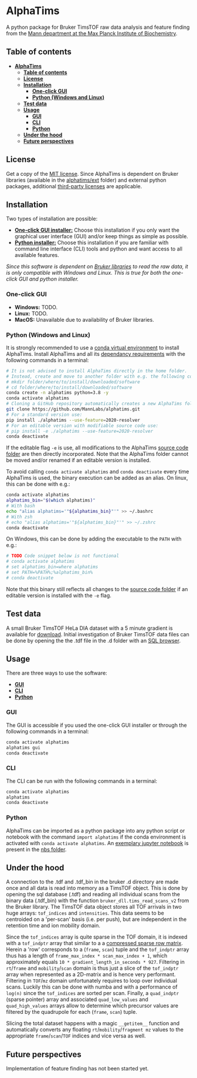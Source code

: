 # AlphaTims

A python package for Bruker TimsTOF raw data analysis and feature finding from the [Mann department at the Max Planck Institute of Biochemistry](https://www.biochem.mpg.de/mann).

## Table of contents

* [**AlphaTims**](#alphatims)
  * [**Table of contents**](#table-of-contents)
  * [**License**](#license)
  * [**Installation**](#installation)
     * [**One-click GUI**](#one-click-gui)
     * [**Python (Windows and Linux)**](#python-windows-and-linux)
  * [**Test data**](#test-data)
  * [**Usage**](#usage)
    * [**GUI**](#gui)
    * [**CLI**](#cli)
    * [**Python**](#python)
  * [**Under the hood**](#under-the-hood)
  * [**Future perspectives**](#future-perspectives)

## License

Get a copy of the [MIT license](LICENSE.txt). Since AlphaTims is dependent on Bruker libraries (available in the [alphatims/ext](alphatims/ext) folder) and external python packages, additional [third-party licenses](LICENSE-THIRD-PARTY.txt) are applicable.

## Installation

Two types of installation are possible:

* [**One-click GUI installer:**](#one-click-gui) Choose this installation if you only want the graphical user interface (GUI) and/or keep things as simple as possible.
* [**Python installer:**](#python-windows-and-linux) Choose this installation if you are familiar with command line interface (CLI) tools and python and want access to all available features.

*Since this software is dependent on [Bruker libraries](alphatims/ext) to read the raw data, it is only compatible with Windows and Linux. This is true for both the one-click GUI and python installer.*

### One-click GUI

* **Windows:** TODO.
* **Linux:** TODO.
* **MacOS:** Unavailable due to availability of Bruker libraries.

### Python (Windows and Linux)

It is strongly recommended to use a [conda virtual environment](https://docs.conda.io/en/latest/) to install AlphaTims. Install AlphaTims and all its [dependancy requirements](requirements.txt) with the following commands in a terminal:

```bash
# It is not advised to install AlphaTims directly in the home folder.
# Instead, create and move to another folder with e.g. the following commands:
# mkdir folder/where/to/install/downloaded/software
# cd folder/where/to/install/downloaded/software
conda create -n alphatims python=3.8 -y
conda activate alphatims
# Cloning a GitHub repository automatically creates a new AlphaTims folder
git clone https://github.com/MannLabs/alphatims.git
# For a standard version use:
pip install ./alphatims --use-feature=2020-resolver
# For an editable version with modifiable source code use:
# pip install -e ./alphatims --use-feature=2020-resolver
conda deactivate
```

If the editable flag `-e` is use, all modifications to the AlphaTims [source code folder](alphatims) are then directly incorporated. Note that the AlphaTims folder cannot be moved and/or renamed if an editable version is installed.

To avoid calling `conda activate alphatims` and `conda deactivate` every time AlphaTims is used, the binary execution can be added as an alias. On linux, this can be done with e.g.:

```bash
conda activate alphatims
alphatims_bin="$(which alphatims)"
# With bash
echo "alias alphatims='"${alphatims_bin}"'" >> ~/.bashrc
# With zsh
# echo "alias alphatims='"${alphatims_bin}"'" >> ~/.zshrc
conda deactivate
```

On Windows, this can be done by adding the executable to the `PATH` with e.g.:

```bash
# TODO Code snippet below is not functional
# conda activate alphatims
# set alphatims_bin=where alphatims
# set PATH=%PATH%;%alphatims_bin%
# conda deactivate
```

Note that this binary still reflects all changes to the [source code folder](alphatims) if an editable version is installed with the `-e` flag.

## Test data

A small Bruker TimsTOF HeLa DIA dataset with a 5 minute gradient is available for [download](https://datashare.biochem.mpg.de/s/DyIenLA2SLDz2sc). Initial investigation of Bruker TimsTOF data files can be done by opening the the .tdf file in the .d folder with an [SQL browser](https://sqlitebrowser.org/).

## Usage

There are three ways to use the software:

* [**GUI**](#gui)
* [**CLI**](#cli)
* [**Python**](#python)

### GUI

The GUI is accessible if you used the one-click GUI installer or through the following commands in a terminal:

```bash
conda activate alphatims
alphatims gui
conda deactivate
```
### CLI

The CLI can be run with the following commands in a terminal:

```bash
conda activate alphatims
alphatims
conda deactivate
```
### Python

AlphaTims can be imported as a python package into any python script or notebook with the command `import alphatims` if the conda environment is activated with `conda activate alphatims`. An [exemplary jupyter notebook](nbs/example_analysis.ipynb) is present in the [nbs folder](nbs).

## Under the hood

A connection to the .tdf and .tdf_bin in the bruker .d directory are made once and all data is read into memory as a TimsTOF object. This is done by opening the sql database (.tdf) and reading all individual scans from the binary data (.tdf_bin) with the function `bruker_dll.tims_read_scans_v2` from the Bruker library. The TimsTOF data object stores all TOF arrivals in two huge arrays: `tof_indices` and `intensities`. This data seems to be centroided on a 'per-scan' basis (i.e. per push), but are independent in the retention time and ion mobility domain.

Since the `tof_indices` array is quite sparse in the TOF domain, it is indexed with a `tof_indptr` array that similar to a a [compressed sparse row matrix](https://en.wikipedia.org/wiki/Sparse_matrix#Compressed_sparse_row_%28CSR,_CRS_or_Yale_format%29). Herein a 'row' corresponds to a (`frame`, `scan`) tuple and the `tof_indptr` array thus has a length of `frame_max_index * scan_max_index + 1`, which approximately equals `10 * gradient_length_in_seconds * 927`. Filtering in `rt`/`frame` and `mobility`/`scan` domain is thus just a slice of the `tof_indptr` array when represented as a 2D-matrix and is hence very performant. Filtering in `TOF`/`mz` domain unfortunately requires to loop over individual scans. Luckily this can be done with numba and with a performance of `log(n)` since the `tof_indices` are sorted per scan. Finally, a `quad_indptr` (sparse pointer) array and associated `quad_low_values` and `quad_high_values` arrays allow to determine which precursor values are filtered by the quadrupole for each (`frame`, `scan`) tuple.

Slicing the total dataset happens with a magic `__getitem__` function and automatically converts any floating `rt`/`mobility`/`fragment mz` values to the appropriate `frame`/`scan`/`TOF` indices and vice versa as well.

## Future perspectives

Implementation of feature finding has not been started yet.
